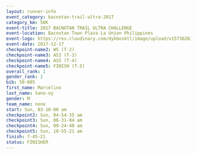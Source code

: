 ```yaml
---
layout: runner-info 
event_category: bacnotan-trail-ultra-2017 
category_km: 50K 
event-title: 2017 BACNOTAN TRAIL ULTRA CHALLENGE 
event-location: Bacnotan Town Plaza La Union Philippines 
event-logo: https://res.cloudinary.com/dykbosktl/image/upload/v1573626331/Logo/lOGO_sclsdl.png 
event-date: 2017-12-17 
checkpoint-name2: WS (T-2) 
checkpoint-name3: AS3 (T-3) 
checkpoint-name4: AS5 (T-4) 
checkpoint-name5: FINISH (T-5) 
overall_rank: 1
gender_rank: 1
bib: 50-005
first_name: Marcelino
last_name: Sano-oy
gender: M
team_name: none
start: Sun, 03-10-00 am
checkpoint2: Sun, 04-54-35 am
checkpoint3: Sun, 06-31-04 am
checkpoint4: Sun, 09-24-40 am
checkpoint5: Sun, 10-55-21 am
finish: 7-45-21
status: FINISHER
---
```

